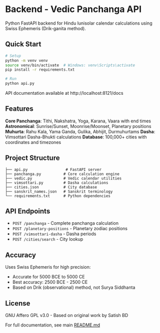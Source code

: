 # Backend - Vedic Panchanga API

Python FastAPI backend for Hindu lunisolar calendar calculations using Swiss Ephemeris (Drik-ganita method).

## Quick Start

```bash
# Setup
python -m venv venv
source venv/bin/activate  # Windows: venv\Scripts\activate
pip install -r requirements.txt

# Run
python api.py
```

API documentation available at http://localhost:8121/docs

## Features

**Core Panchanga**: Tithi, Nakshatra, Yoga, Karana, Vaara with end times
**Astronomical**: Sunrise/Sunset, Moonrise/Moonset, Planetary positions
**Muhurta**: Rahu Kala, Yama Ganda, Gulika, Abhijit, Durmuhurtams
**Dasha**: Vimsottari Dasha-Bhukti calculations
**Database**: 100,000+ cities with coordinates and timezones

## Project Structure

```
├── api.py                 # FastAPI server
├── panchanga.py          # Core calculation engine
├── vedic.py              # Vedic calendar utilities
├── vimsottari.py         # Dasha calculations
├── cities.json           # City database
├── sanskrit_names.json   # Sanskrit terminology
└── requirements.txt      # Python dependencies
```

## API Endpoints

- `POST /panchanga` - Complete panchanga calculation
- `POST /planetary-positions` - Planetary zodiac positions
- `POST /vimsottari-dasha` - Dasha periods
- `POST /cities/search` - City lookup

## Accuracy

Uses Swiss Ephemeris for high precision:
- Accurate for 5000 BCE to 5000 CE
- Best accuracy: 2500 BCE - 2500 CE
- Based on Drik (observational) method, not Surya Siddhanta

## License

GNU Affero GPL v3.0 - Based on original work by Satish BD

For full documentation, see main [README.md](../README.md)